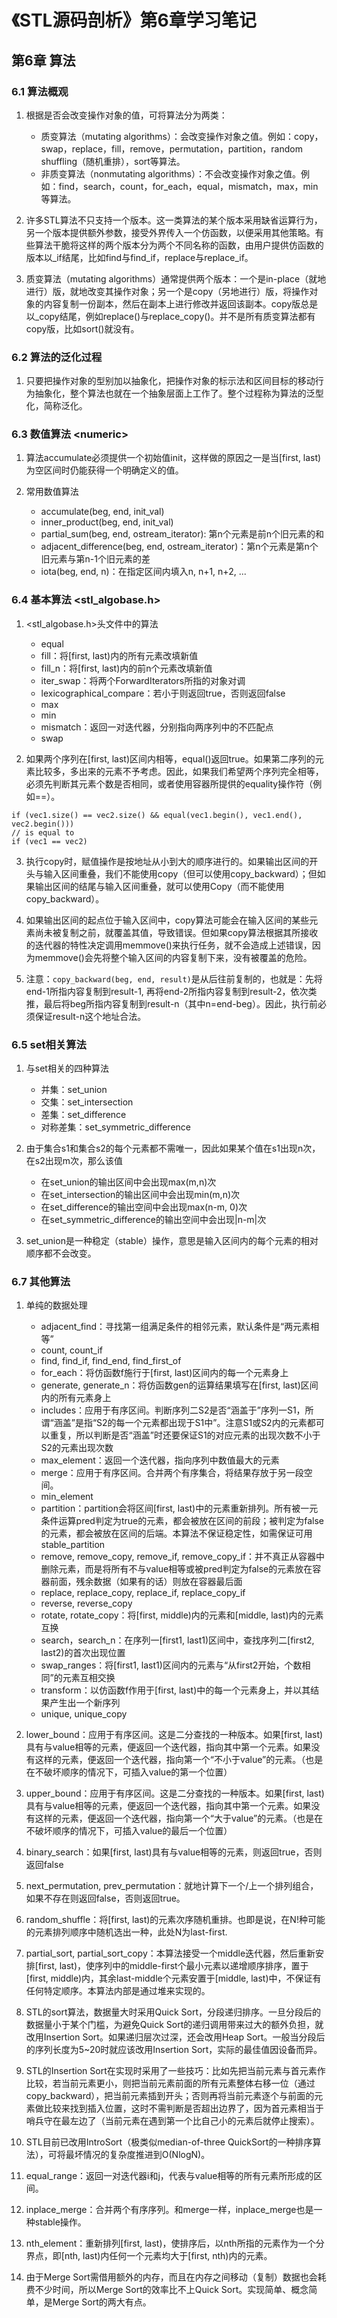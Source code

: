 # 《STL源码剖析》第6章学习笔记

## 第6章 算法

### 6.1 算法概观

1. 根据是否会改变操作对象的值，可将算法分为两类：
    - 质变算法（mutating algorithms）：会改变操作对象之值。例如：copy，swap，replace，fill，remove，permutation，partition，random shuffling（随机重排），sort等算法。
    - 非质变算法（nonmutating algorithms）：不会改变操作对象之值。例如：find，search，count，for_each，equal，mismatch，max，min等算法。

2. 许多STL算法不只支持一个版本。这一类算法的某个版本采用缺省运算行为，另一个版本提供额外参数，接受外界传入一个仿函数，以便采用其他策略。有些算法干脆将这样的两个版本分为两个不同名称的函数，由用户提供仿函数的版本以\_if结尾，比如find与find_if，replace与replace_if。

3. 质变算法（mutating algorithms）通常提供两个版本：一个是in-place（就地进行）版，就地改变其操作对象；另一个是copy（另地进行）版，将操作对象的内容复制一份副本，然后在副本上进行修改并返回该副本。copy版总是以\_copy结尾，例如replace()与replace_copy()。并不是所有质变算法都有copy版，比如sort()就没有。

### 6.2 算法的泛化过程

1. 只要把操作对象的型别加以抽象化，把操作对象的标示法和区间目标的移动行为抽象化，整个算法也就在一个抽象层面上工作了。整个过程称为算法的泛型化，简称泛化。

### 6.3 数值算法 \<numeric\>

1. 算法accumulate必须提供一个初始值init，这样做的原因之一是当[first, last)为空区间时仍能获得一个明确定义的值。

2. 常用数值算法
    - accumulate(beg, end, init_val)
    - inner_product(beg, end, init_val)
    - partial_sum(beg, end, ostream_iterator): 第n个元素是前n个旧元素的和
    - adjacent_difference(beg, end, ostream_iterator)：第n个元素是第n个旧元素与第n-1个旧元素的差
    - iota(beg, end, n)：在指定区间内填入n, n+1, n+2, ...

### 6.4 基本算法 \<stl_algobase.h\>

1. \<stl_algobase.h\>头文件中的算法
    - equal
    - fill：将[first, last)内的所有元素改填新值
    - fill_n：将[first, last)内的前n个元素改填新值
    - iter_swap：将两个ForwardIterators所指的对象对调
    - lexicographical_compare：若小于则返回true，否则返回false
    - max
    - min
    - mismatch：返回一对迭代器，分别指向两序列中的不匹配点
    - swap

2. 如果两个序列在[first, last)区间内相等，equal()返回true。如果第二序列的元素比较多，多出来的元素不予考虑。因此，如果我们希望两个序列完全相等，必须先判断其元素个数是否相同，或者使用容器所提供的equality操作符（例如==）。
```
if (vec1.size() == vec2.size() && equal(vec1.begin(), vec1.end(), vec2.begin()))
// is equal to
if (vec1 == vec2)
```

3. 执行copy时，赋值操作是按地址从小到大的顺序进行的。如果输出区间的开头与输入区间重叠，我们不能使用copy（但可以使用copy_backward）；但如果输出区间的结尾与输入区间重叠，就可以使用Copy（而不能使用copy_backward）。

4. 如果输出区间的起点位于输入区间中，copy算法可能会在输入区间的某些元素尚未被复制之前，就覆盖其值，导致错误。但如果copy算法根据其所接收的迭代器的特性决定调用memmove()来执行任务，就不会造成上述错误，因为memmove()会先将整个输入区间的内容复制下来，没有被覆盖的危险。

5. 注意：`copy_backward(beg, end, result)`是从后往前复制的，也就是：先将end-1所指内容复制到result-1, 再将end-2所指内容复制到result-2，依次类推，最后将beg所指内容复制到result-n（其中n=end-beg）。因此，执行前必须保证result-n这个地址合法。

### 6.5 set相关算法

1. 与set相关的四种算法
    - 并集：set_union
    - 交集：set_intersection
    - 差集：set_difference
    - 对称差集：set_symmetric_difference

2. 由于集合s1和集合s2的每个元素都不需唯一，因此如果某个值在s1出现n次，在s2出现m次，那么该值
    - 在set_union的输出区间中会出现max(m,n)次
    - 在set_intersection的输出区间中会出现min(m,n)次
    - 在set_difference的输出空间中会出现max(n-m, 0)次
    - 在set_symmetric_difference的输出空间中会出现|n-m|次

3. set_union是一种稳定（stable）操作，意思是输入区间内的每个元素的相对顺序都不会改变。

### 6.7 其他算法

1. 单纯的数据处理
    - adjacent_find：寻找第一组满足条件的相邻元素，默认条件是“两元素相等”
    - count, count_if
    - find, find_if, find_end, find_first_of
    - for_each：将仿函数f施行于[first, last)区间内的每一个元素身上
    - generate, generate_n：将仿函数gen的运算结果填写在[first, last)区间内的所有元素身上
    - includes：应用于有序区间。判断序列二S2是否“涵盖于”序列一S1，所谓“涵盖”是指“S2的每一个元素都出现于S1中”。注意S1或S2内的元素都可以重复，所以判断是否“涵盖”时还要保证S1的对应元素的出现次数不小于S2的元素出现次数
    - max_element：返回一个迭代器，指向序列中数值最大的元素
    - merge：应用于有序区间。合并两个有序集合，将结果存放于另一段空间。
    - min_element
    - partition：partition会将区间[first, last)中的元素重新排列。所有被一元条件运算pred判定为true的元素，都会被放在区间的前段；被判定为false的元素，都会被放在区间的后端。本算法不保证稳定性，如需保证可用stable_partition
    - remove, remove_copy, remove_if, remove_copy_if：并不真正从容器中删除元素，而是将所有不与value相等或被pred判定为false的元素放在容器前面，残余数据（如果有的话）则放在容器最后面
    - replace, replace_copy, replace_if, replace_copy_if
    - reverse, reverse_copy
    - rotate, rotate_copy：将[first, middle)内的元素和[middle, last)内的元素互换
    - search，search_n：在序列一[first1, last1)区间中，查找序列二[first2, last2)的首次出现位置
    - swap_ranges：将[first1, last1)区间内的元素与“从first2开始，个数相同”的元素互相交换
    - transform：以仿函数f作用于[first, last)中的每一个元素身上，并以其结果产生出一个新序列
    - unique, unique_copy

2. lower_bound：应用于有序区间。这是二分查找的一种版本。如果[first, last)具有与value相等的元素，便返回一个迭代器，指向其中第一个元素。如果没有这样的元素，便返回一个迭代器，指向第一个“不小于value”的元素。（也是在不破坏顺序的情况下，可插入value的第一个位置）

3. upper_bound：应用于有序区间。这是二分查找的一种版本。如果[first, last)具有与value相等的元素，便返回一个迭代器，指向其中第一个元素。如果没有这样的元素，便返回一个迭代器，指向第一个“大于value”的元素。（也是在不破坏顺序的情况下，可插入value的最后一个位置）

4. binary_search：如果[first, last)具有与value相等的元素，则返回true，否则返回false

5. next_permutation, prev_permutation：就地计算下一个/上一个排列组合，如果不存在则返回false，否则返回true。

6. random_shuffle：将[first, last)的元素次序随机重排。也即是说，在N!种可能的元素排列顺序中随机选出一种，此处N为last-first.

7. partial_sort, partial_sort_copy：本算法接受一个middle迭代器，然后重新安排[first, last)，使序列中的middle-first个最小元素以递增顺序排序，置于[first, middle)内，其余last-middle个元素安置于[middle, last)中，不保证有任何特定顺序。本算法内部是通过堆来实现的。

8. STL的sort算法，数据量大时采用Quick Sort，分段递归排序。一旦分段后的数据量小于某个门槛，为避免Quick Sort的递归调用带来过大的额外负担，就改用Insertion Sort。如果递归层次过深，还会改用Heap Sort。一般当分段后的序列长度为5~20时就应该改用Insertion Sort，实际的最佳值因设备而异。

9. STL的Insertion Sort在实现时采用了一些技巧：比如先把当前元素与首元素作比较，若当前元素更小，则把当前元素前面的所有元素整体右移一位（通过copy_backward），把当前元素插到开头；否则再将当前元素逐个与前面的元素做比较来找到插入位置，这时不需判断是否超出边界了，因为首元素相当于哨兵守在最左边了（当前元素在遇到第一个比自己小的元素后就停止搜索）。

10. STL目前已改用IntroSort（极类似median-of-three QuickSort的一种排序算法），可将最坏情况的复杂度推进到O(NlogN)。

11. equal_range：返回一对迭代器i和j，代表与value相等的所有元素所形成的区间。

12. inplace_merge：合并两个有序序列。和merge一样，inplace_merge也是一种stable操作。

13. nth_element：重新排列[first, last)，使排序后，以nth所指的元素作为一个分界点，即[nth, last)内任何一个元素均大于[first, nth)内的元素。

14. 由于Merge Sort需借用额外的内存，而且在内存之间移动（复制）数据也会耗费不少时间，所以Merge Sort的效率比不上Quick Sort。实现简单、概念简单，是Merge Sort的两大有点。
